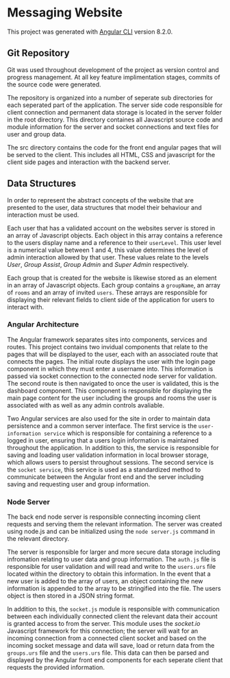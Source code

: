 # Messaging Website

This project was generated with [Angular CLI](https://github.com/angular/angular-cli) version 8.2.0.

## Git Repository

Git was used throughout development of the project as version control and progress management.
At all key feature implimentation stages, commits of the source code were generated.

The repository is organized into a number of seperate sub directories for each seperated part
of the application. The server side code responsible for client connection and permanent data
storage is located in the server folder in the root directory. This directory containes all 
Javascript source code and module information for the server and socket connections and text
files for user and group data.

The src directory contains the code for the front end angular pages that will be served to the
client. This includes all HTML, CSS and javascript for the client side pages and interaction 
with the backend server.

## Data Structures

In order to represent the abstract concepts of the website that are presented to the user, 
data structures that model their behaviour and interaction must be used. 

Each user that has a validated account on the websites server is stored in an array of 
Javascript objects. Each object in this array contains a reference to the users display
name and a reference to their `userLevel`. This user level is a numerical value between
1 and 4, this value determines the level of admin interaction allowed by that user. 
These values relate to the levels *User*, *Group Assist*, *Group Admin* and *Super Admin*
respectively.

Each group that is created for the website is likewise stored as an element in an array
of Javascript objects. Each group contains a `groupName`, an array of `rooms` and an array
of invited `users`. These arrays are responsible for displaying their relevant fields to 
client side of the application for users to interact with.

### Angular Architecture
The Angular framework separates sites into components, services and routes. This project
contains two invidual components that relate to the pages that will be displayed to the
user, each with an associated route that connects the pages. The initial route displays
the user with the login page component in which they must enter a username into. This information is
passed via socket connection to the connected node server for validation. The second route is then
navigated to once the user is validated, this is the dashboard component. This component is responsible
for displaying the main page content for the user including the groups and rooms the user is associated
with as well as any admin controls avaliable.

Two Angular services are also used for the site in order to maintain data persistence and 
a common server interface. The first service is the `user-information service` which is
responsible for containing a reference to a logged in user, ensuring that a users login
information is maintained throughout the application. In addition to this, the service
is responsible for saving and loading user validation information in local browser 
storage, which allows users to persist throughout sessions. The second service is
the `socket service`, this service is used as a standardized method to communicate 
between the Angular front end and the server including saving and requesting user and
group information.

### Node Server 
The back end node server is responsible connecting incoming client requests and serving
them the relevant information. The server was created using node.js and can be initialized
using the `node server.js` command in the relevant directory.

The server is responsible for larger and more secure data storage including infromation relating
to user data and group information. The `auth.js` file is responsible for user validation and 
will read and write to the `users.urs` file located within the directory to obtain this information.
In the event that a new user is added to the array of users, an object containing the new 
information is appended to the array to be stringified into the file. The users object is 
then stored in a JSON string format.

In addition to this, the `socket.js` module is responsible with communication between each
individually connected client the relevant data their account is granted access to from 
the server. This module uses the *socket.io* Javascript framework for this connection;
the server will wait for an incoming connection from a connected client socket and
based on the incoming socket message and data will save, load or return data from 
the `groups.urs` file and the `users.urs` file. This data can then be parsed and displayed
by the Angular front end components for each seperate client that requests the provided
information.
